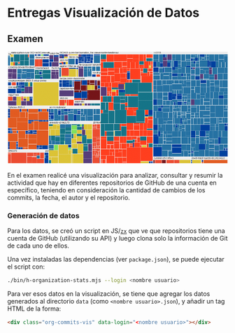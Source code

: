 # Entregas Visualización de Datos

## Examen

![treemap realizado en el examen](assets/vis.png)

En el examen realicé una visualización para analizar, consultar y
resumir la actividad que hay en diferentes repositorios de GitHub
de una cuenta en específico, teniendo en consideración la cantidad
de cambios de los commits, la fecha, el autor y el repositorio.

### Generación de datos

Para los datos, se creó un script en JS/[`zx`](https://github.com/google/zx)
que ve que repositorios tiene una cuenta de GitHub (utilizando su API)
y luego clona solo la información de Git de cada uno de ellos.

Una vez instaladas las dependencias (ver `package.json`), se puede
ejecutar el script con:

```sh
./bin/h-organization-stats.mjs --login <nombre usuario>
```


Para ver esos datos en la visualización, se tiene que agregar
los datos generados al directorio `data` (como `<nombre usuario>.json`),
y añadir un tag HTML de la forma:

```html
<div class="org-commits-vis" data-login="<nombre usuario>"></div>
```
